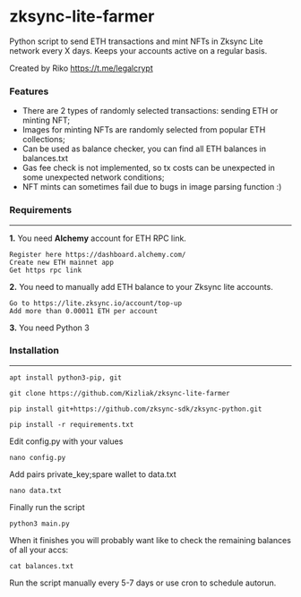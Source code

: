 # zksync-lite-farmer
Python script to send ETH transactions and mint NFTs in Zksync Lite network every X days. Keeps your accounts active on a regular basis.

Created by Riko https://t.me/legalcrypt

### Features

- There are 2 types of randomly selected transactions: sending ETH or minting NFT;
- Images for minting NFTs are randomly selected from popular ETH collections;
- Can be used as balance checker, you can find all ETH balances in balances.txt
- Gas fee check is not implemented, so tx costs can be unexpected in some unexpected network conditions;
- NFT mints can sometimes fail due to bugs in image parsing function :)

### Requirements
-------------
**1.** You need **Alchemy** account for ETH RPC link.

	Register here https://dashboard.alchemy.com/
	Create new ETH mainnet app
	Get https rpc link
	
**2.** You need to manually add ETH balance to your Zksync lite accounts. 

	Go to https://lite.zksync.io/account/top-up
	Add more than 0.00011 ETH per account
**3.** You need Python 3

### Installation
-------------

`apt install python3-pip, git`

`git clone https://github.com/Kizliak/zksync-lite-farmer`

`pip install git+https://github.com/zksync-sdk/zksync-python.git`

`pip install -r requirements.txt`

Edit config.py with your values

`nano config.py`

Add pairs private_key;spare wallet to data.txt

`nano data.txt`

Finally run the script

`python3 main.py`

When it finishes you will probably want like to check the remaining balances of all your accs:

`cat balances.txt`

Run the script manually every 5-7 days or use cron to schedule autorun.
